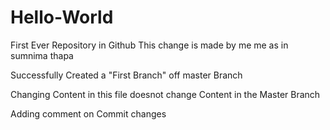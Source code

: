 # Hello-World
First Ever Repository in Github
This change is made by me
me as in sumnima thapa

Successfully Created a "First Branch" off master Branch

Changing Content in this file doesnot change Content in the Master Branch

Adding comment on Commit changes 
